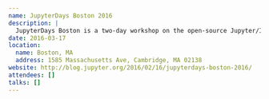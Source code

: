 ```yaml
---
name: JupyterDays Boston 2016
description: |
  JupyterDays Boston is a two-day workshop on the open-source Jupyter/IPython Project, including major components like the widely used Jupyter Notebook as well as the project's underlying architecture and tools. The event will be an engaging mix of talks, discussions, hands-on training sessions, and hacking with topics spanning the full ecosystem of Jupyter.
date: 2016-03-17
location:
  name: Boston, MA
  address: 1585 Massachusetts Ave, Cambridge, MA 02138
website: http://blog.jupyter.org/2016/02/16/jupyterdays-boston-2016/
attendees: []
talks: []
---
```

